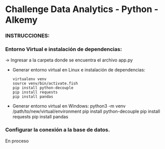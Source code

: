 # Challenge Data Analytics - Python - Alkemy
### INSTRUCCIONES:
### Entorno Virtual e instalación de dependencias:
-> Ingresar a la carpeta donde se encuentra el archivo app.py
- Generar entorno virtual en Linux e instalación de dependencias: 
     
      virtualenv venv
      source venv/bin/activate.fish 
      pip install python-decouple 
      pip install requests
      pip install pandas 
      
- Generar entorno virtual en Windows:
      python3 -m venv /path/to/new/virtual/environment
      pip install python-decouple 
      pip install requests
      pip install pandas
### Configurar la conexión a la base de datos.
En proceso
